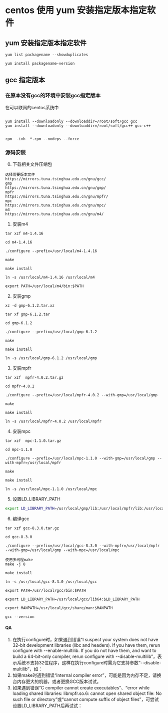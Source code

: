 # centos 使用 yum 安装指定版本指定软件

## yum 安装指定版本指定软件

```text
yum list packagename --showduplicates

yum install packagename-version

```

## gcc 指定版本

### 在原本没有gcc的环境中安装gcc指定版本<br>

在可以联网的centos系统中

```text

yum install --downloadonly --downloaddir=/root/soft/gcc gcc
yum install --downloadonly --downloaddir=/root/soft/gcc++ gcc-c++


rpm  -ivh  *.rpm --nodeps --force
```

### 源码安装

0. 下载相关文件压缩包

```text
选择需要版本文件
https://mirrors.tuna.tsinghua.edu.cn/gnu/gcc/
gmp
https://mirrors.tuna.tsinghua.edu.cn/gnu/gmp/
mpfr
https://mirrors.tuna.tsinghua.edu.cn/gnu/mpfr/
mpc
https://mirrors.tuna.tsinghua.edu.cn/gnu/mpc/
m4
https://mirrors.tuna.tsinghua.edu.cn/gnu/m4/
```

1. 安装m4

```text
tar xzf m4-1.4.16

cd m4-1.4.16

./configure --prefix=/usr/local/m4-1.4.16

make

make install

ln -s /usr/local/m4-1.4.16 /usr/local/m4

export PATH=/usr/local/m4/bin:$PATH
```


2. 安装gmp

```text
xz -d gmp-6.1.2.tar.xz

tar xf gmp-6.1.2.tar

cd gmp-6.1.2

./configure --prefix=/usr/local/gmp-6.1.2

make

make install

ln -s /usr/local/gmp-6.1.2 /usr/local/gmp
```

3. 安装mpfr

```text
tar xzf  mpfr-4.0.2.tar.gz

cd mpfr-4.0.2

./configure --prefix=/usr/local/mpfr-4.0.2 --with-gmp=/usr/local/gmp

make

make install

ln -s /usr/local/mpfr-4.0.2 /usr/local/mpfr
```

4. 安装mpc

```text
tar xzf  mpc-1.1.0.tar.gz

cd mpc-1.1.0

./configure --prefix=/usr/local/mpc-1.1.0 --with-gmp=/usr/local/gmp --with-mpfr=/usr/local/mpfr

make

make install

ln -s /usr/local/mpc-1.1.0 /usr/local/mpc
```

5. 设置LD_LIBRARY_PATH

```bash
export LD_LIBRARY_PATH=/usr/local/gmp/lib:/usr/local/mpfr/lib:/usr/local/mpc/lib:$LD_LIBRARY_PATH
```

6. 编译gcc

```text
tar xzf gcc-8.3.0.tar.gz

cd gcc-8.3.0

./configure --prefix=/usr/local/gcc-8.3.0 --with-mpfr=/usr/local/mpfr --with-gmp=/usr/local/gmp --with-mpc=/usr/local/mpc

使用多线程make
make -j 8

make install

ln -s /usr/local/gcc-8.3.0 /usr/local/gcc

export PATH=/usr/local/gcc/bin:$PATH

export LD_LIBRARY_PATH=/usr/local/gcc/lib64:$LD_LIBRARY_PATH

export MANPATH=/usr/local/gcc/share/man:$MANPATH

gcc --version
```

#### QA
1. 在执行configure时，如果遇到错误“I suspect your system does not have 32-bit development libraries (libc and headers). If you have them, rerun configure with --enable-multilib. If you do not have them, and want to build a 64-bit-only compiler, rerun configure with --disable-multilib”，表示系统不支持32位程序，这样在执行configure时需为它支持参数“--disable-multilib”，如：
2. 如果make时遇到错误“internal compiler error”，可能是因为内存不足，请换台内存更大的机器，或者更换GCC版本试试。
3. 如果遇到错误“C compiler cannot create executables”、“error while loading shared libraries: libmpfr.so.6: cannot open shared object file: No such file or directory”或“cannot compute suffix of object files”，可尝试设置LD_LIBRARY_PATH后再试试：

[comment]: <> (https://www.cnblogs.com/aquester/p/10799125.html)


[comment]: <rpm包管理> (https://blog.csdn.net/qq_39445165/article/details/81771621)
